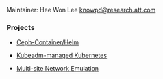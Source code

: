 Maintainer: Hee Won Lee <knowpd@research.att.com>  

### Projects

- [Ceph-Container/Helm](./sds/ceph-docker/examples/helm)

- [Kubeadm-managed Kubernetes](./install-kubeadm)

- [Multi-site Network Emulation](./multisite-netemu)

